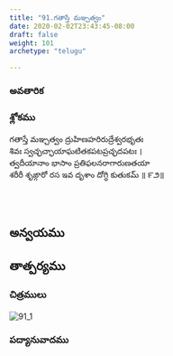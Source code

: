 ```yaml
---
title: "91.గతాస్తే మఞ్చత్వం"
date: 2020-02-02T23:43:45-08:00
draft: false
weight: 101
archetype: "telugu"

---
```


### అవతారిక


### శ్లోకము

గతాస్తే మఞ్చత్వం ద్రుహిణహరిరుద్రేశ్వరభృతః
<br/>శివః స్వచ్ఛచ్ఛాయాఘటితకపటప్రచ్ఛదపటః ।
<br/>త్వదీయానాం భాసాం ప్రతిఫలనరాగారుణతయా
<br/>శరీరీ శ‍ృఙ్గారో రస ఇవ దృశాం దోగ్ధి కుతుకమ్ ॥ ౯౨॥
<br/>

<br/><br/>

## అన్వయము 


## తాత్పర్యము 

### చిత్రములు 

![91_1](/images/sl/manual/SL_V91.jpg)

### పద్యానువాదము
